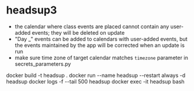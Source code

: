 # headsup3
- the calendar where class events are placed cannot contain any user-added events; they will be deleted on update
- "Day _" events can be added to calendars with user-added events, but the events maintained by the app will be corrected when an update is run
- make sure time zone of target calendar matches `timezone` parameter in secrets_parameters.py 

docker build -t headsup .
docker run --name headsup --restart always -d headsup
docker logs -f --tail 500 headsup
docker exec -it headsup bash



